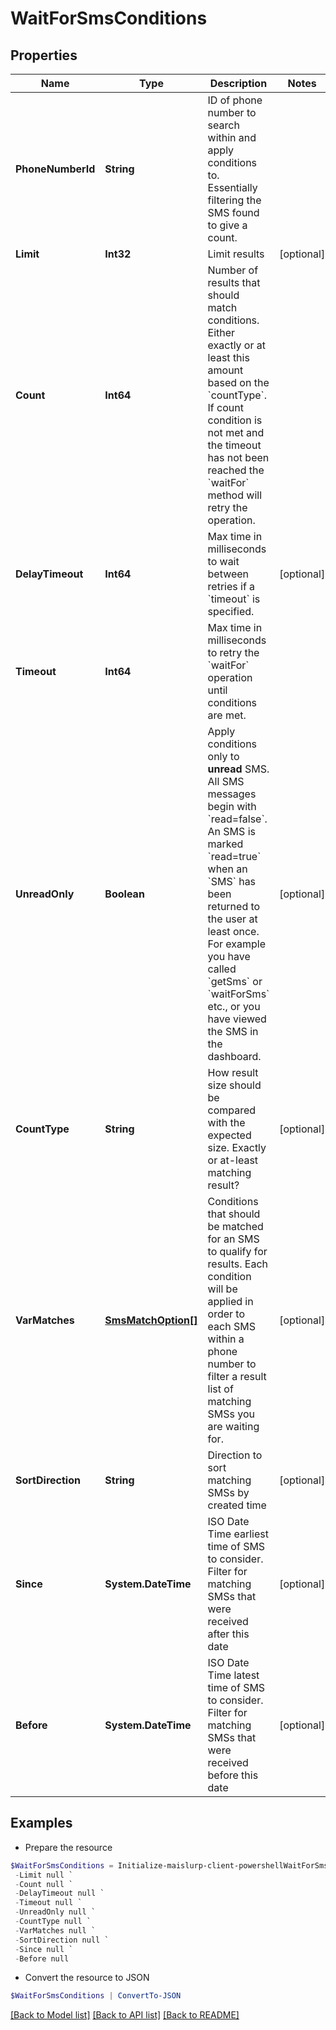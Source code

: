 # WaitForSmsConditions
## Properties

Name | Type | Description | Notes
------------ | ------------- | ------------- | -------------
**PhoneNumberId** | **String** | ID of phone number to search within and apply conditions to. Essentially filtering the SMS found to give a count. | 
**Limit** | **Int32** | Limit results | [optional] 
**Count** | **Int64** | Number of results that should match conditions. Either exactly or at least this amount based on the &#x60;countType&#x60;. If count condition is not met and the timeout has not been reached the &#x60;waitFor&#x60; method will retry the operation. | 
**DelayTimeout** | **Int64** | Max time in milliseconds to wait between retries if a &#x60;timeout&#x60; is specified. | [optional] 
**Timeout** | **Int64** | Max time in milliseconds to retry the &#x60;waitFor&#x60; operation until conditions are met. | 
**UnreadOnly** | **Boolean** | Apply conditions only to **unread** SMS. All SMS messages begin with &#x60;read&#x3D;false&#x60;. An SMS is marked &#x60;read&#x3D;true&#x60; when an &#x60;SMS&#x60; has been returned to the user at least once. For example you have called &#x60;getSms&#x60; or &#x60;waitForSms&#x60; etc., or you have viewed the SMS in the dashboard. | [optional] 
**CountType** | **String** | How result size should be compared with the expected size. Exactly or at-least matching result? | [optional] 
**VarMatches** | [**SmsMatchOption[]**](SmsMatchOption) | Conditions that should be matched for an SMS to qualify for results. Each condition will be applied in order to each SMS within a phone number to filter a result list of matching SMSs you are waiting for. | [optional] 
**SortDirection** | **String** | Direction to sort matching SMSs by created time | [optional] 
**Since** | **System.DateTime** | ISO Date Time earliest time of SMS to consider. Filter for matching SMSs that were received after this date | [optional] 
**Before** | **System.DateTime** | ISO Date Time latest time of SMS to consider. Filter for matching SMSs that were received before this date | [optional] 

## Examples

- Prepare the resource
```powershell
$WaitForSmsConditions = Initialize-maislurp-client-powershellWaitForSmsConditions  -PhoneNumberId null `
 -Limit null `
 -Count null `
 -DelayTimeout null `
 -Timeout null `
 -UnreadOnly null `
 -CountType null `
 -VarMatches null `
 -SortDirection null `
 -Since null `
 -Before null
```

- Convert the resource to JSON
```powershell
$WaitForSmsConditions | ConvertTo-JSON
```

[[Back to Model list]](../README#documentation-for-models) [[Back to API list]](../README#documentation-for-api-endpoints) [[Back to README]](../README)

